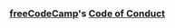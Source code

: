### [freeCodeCamp](https://freecodecamp.com)'s [Code of Conduct](https://www.freecodecamp.com/code-of-conduct)
